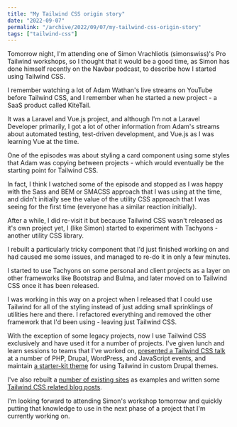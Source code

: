 ```yaml
---
title: "My Tailwind CSS origin story"
date: "2022-09-07"
permalink: "/archive/2022/09/07/my-tailwind-css-origin-story"
tags: ["tailwind-css"]
---
```


Tomorrow night, I'm attending one of Simon Vrachliotis (simonswiss)'s Pro Tailwind workshops, so I thought that it would be a good time, as Simon has done himself recently on the Navbar podcast, to describe how I started using Tailwind CSS.

I remember watching a lot of Adam Wathan's live streams on YouTube before Tailwind CSS, and I remember when he started a new project - a SaaS product called KiteTail.

It was a Laravel and Vue.js project, and although I'm not a Laravel Developer primarily, I got a lot of other information from Adam's streams about automated testing, test-driven development, and Vue.js as I was learning Vue at the time.

One of the episodes was about styling a card component using some styles that Adam was copying between projects - which would eventually be the starting point for Tailwind CSS.

In fact, I think I watched some of the episode and stopped as I was happy with the Sass and BEM or SMACSS approach that I was using at the time, and didn't initially see the value of the utility CSS approach that I was seeing for the first time (everyone has a similar reaction initially).

After a while, I did re-visit it but because Tailwind CSS wasn't released as it's own project yet, I (like Simon) started to experiment with Tachyons - another utility CSS library.

I rebuilt a particularly tricky component that I'd just finished working on and had caused me some issues, and managed to re-do it in only a few minutes.

I started to use Tachyons on some personal and client projects as a layer on other frameworks like Bootstrap and Bulma, and later moved on to Tailwind CSS once it has been released.

I was working in this way on a project when I released that I could use Tailwind for all of the styling instead of just adding small sprinklings of utilities here and there. I refactored everything and removed the other framework that I'd been using - leaving just Tailwind CSS.

With the exception of some legacy projects, now I use Tailwind CSS exclusively and have used it for a number of projects. I've given lunch and learn sessions to teams that I've worked on, [presented a Tailwind CSS talk]({{site.url}}/talks/taking-flight-tailwind-css) at a number of PHP, Drupal, WordPress, and JavaScript events, and maintain [a starter-kit theme](https://www.drupal.org/project/tailwindcss) for using Tailwind in custom Drupal themes.

I've also rebuilt a [number of existing sites]({{site.url}}/blog/uis-ive-rebuilt-tailwind-css) as examples and written some [Tailwind CSS related blog posts]({{site.url}}/blog/tags/tailwind-css).

I'm looking forward to attending Simon's workshop tomorrow and quickly putting that knowledge to use in the next phase of a project that I'm currently working on.

